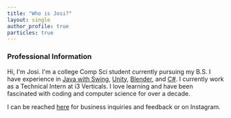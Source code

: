 ```yaml
---
title: "Who is Josi?"
layout: single
author_profile: true
particles: true
---
```


### Professional Information

Hi, I'm Josi. I'm a college Comp Sci student currently pursuing my B.S. I have experience in [Java with Swing](https://en.wikipedia.org/wiki/Swing_(Java)), [Unity](https://en.wikipedia.org/wiki/Unity_(game_engine)), [Blender](https://en.wikipedia.org/wiki/Blender_(software)), and [C#](https://en.wikipedia.org/wiki/C_Sharp_(programming_language)). I currently work as a Technical Intern at i3 Verticals. I love learning and have been fascinated with coding and computer science for over a decade.



I can be reached [here](/_pages/contact) for business inquiries and feedback or on Instagram.



<!--
<script type="module">
    import { showLogo } from "/assets/js/threejs/logo3d.js";
    showLogo();
</script>
-->